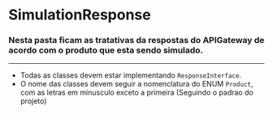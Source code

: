 # SimulationResponse

###  Nesta pasta ficam as tratativas da respostas do APIGateway de acordo com o produto que esta sendo simulado.

----

- Todas as classes devem estar implementando ````ResponseInterface````.
- O nome das classes devem seguir a nomenclatura do ENUM ````Product````, com as letras em minusculo exceto a primeira (Seguindo o padrao do projeto)

